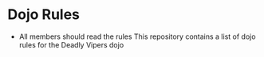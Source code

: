 Dojo Rules
==========
* All members should read the rules
This repository contains a list of dojo rules for the Deadly Vipers dojo

